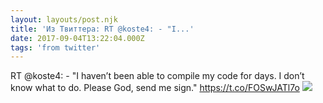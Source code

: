 ```yaml
---
layout: layouts/post.njk
title: 'Из Твиттера: RT @koste4: - "I...'
date: 2017-09-04T13:22:04.000Z
tags: 'from twitter'
---
```



RT @koste4: - "I haven’t been able to compile my code for days. I don’t know what to do. Please God, send me  sign." https://t.co/FOSwJATl7o
  <img src="https://pbs.twimg.com/media/DI0zg1LXYAAJ1fc.jpg" />
